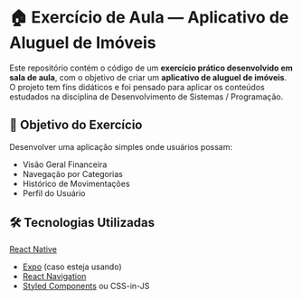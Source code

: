 # 🏠 Exercício de Aula — Aplicativo de Aluguel de Imóveis

Este repositório contém o código de um **exercício prático desenvolvido em sala de aula**, com o objetivo de criar um **aplicativo de aluguel de imóveis**. O projeto tem fins didáticos e foi pensado para aplicar os conteúdos estudados na disciplina de Desenvolvimento de Sistemas / Programação.

## 🎯 Objetivo do Exercício

Desenvolver uma aplicação simples onde usuários possam:

- Visão Geral Financeira
- Navegação por Categorias
- Histórico de Movimentações
- Perfil do Usuário
## 🛠️ Tecnologias Utilizadas
[React Native](https://reactnative.dev/)
- [Expo](https://expo.dev/) (caso esteja usando)
- [React Navigation](https://reactnavigation.org/)
- [Styled Components](https://styled-components.com/) ou CSS-in-JS
